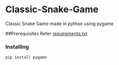 # Classic-Snake-Game
Classic Snake Game made in python using pygame

##Prerequisites
Refer [requirements.txt](https://github.com/adzo261/Classic-Snake-Game/blob/master/requirements.txt)

### Installing
```
pip install pygame
```

